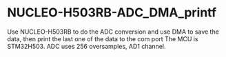 # NUCLEO-H503RB-ADC_DMA_printf
Use NUCLEO-H503RB to do the ADC conversion and use DMA to save the data, then print the last one of the data to the com port
The MCU is STM32H503.
ADC uses 256 oversamples, AD1 channel.
